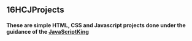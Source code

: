 ## 16HCJProjects
#### These are simple HTML, CSS and Javascript projects done under the guidance of the [JavaScriptKing](https://www.youtube.com/c/JavaScriptKing)
